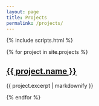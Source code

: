 ```yaml
---
layout: page
title: Projects
permalink: /projects/
---
```

{% include scripts.html %}

{% for project in site.projects %}
  <h2>
    <a href="{{ project.url }}">
      {{ project.name }}
    </a>
  </h2>
  <p>{{ project.excerpt | markdownify }}</p>
{% endfor %}